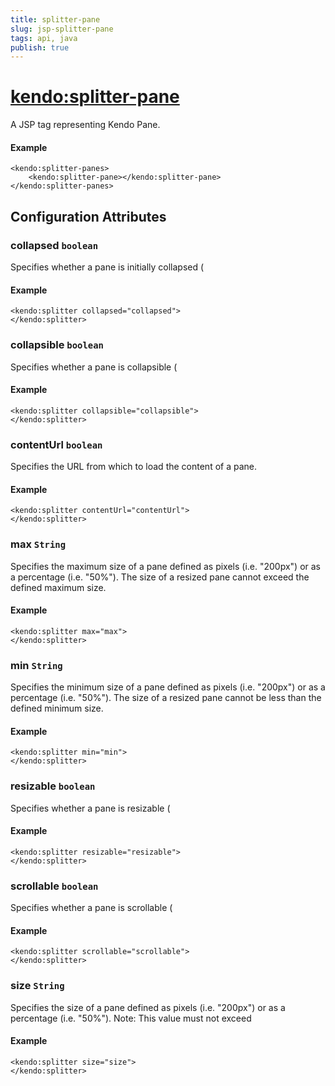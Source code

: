```yaml
---
title: splitter-pane
slug: jsp-splitter-pane
tags: api, java
publish: true
---
```


# <kendo:splitter-pane>
A JSP tag representing Kendo Pane.

#### Example
    <kendo:splitter-panes>
        <kendo:splitter-pane></kendo:splitter-pane>
    </kendo:splitter-panes>


## Configuration Attributes


### collapsed `boolean`

Specifies whether a pane is initially collapsed (

#### Example
    <kendo:splitter collapsed="collapsed">
    </kendo:splitter>



### collapsible `boolean`

Specifies whether a pane is collapsible (

#### Example
    <kendo:splitter collapsible="collapsible">
    </kendo:splitter>



### contentUrl `boolean`

Specifies the URL from which to load the content of a pane.

#### Example
    <kendo:splitter contentUrl="contentUrl">
    </kendo:splitter>



### max `String`

Specifies the maximum size of a pane defined as pixels (i.e. "200px") or as a percentage (i.e. "50%"). The
size of a resized pane cannot exceed the defined maximum size.

#### Example
    <kendo:splitter max="max">
    </kendo:splitter>



### min `String`

Specifies the minimum size of a pane defined as pixels (i.e. "200px") or as a percentage (i.e. "50%"). The
size of a resized pane cannot be less than the defined minimum size.

#### Example
    <kendo:splitter min="min">
    </kendo:splitter>



### resizable `boolean`

Specifies whether a pane is resizable (

#### Example
    <kendo:splitter resizable="resizable">
    </kendo:splitter>



### scrollable `boolean`

Specifies whether a pane is scrollable (

#### Example
    <kendo:splitter scrollable="scrollable">
    </kendo:splitter>



### size `String`

Specifies the size of a pane defined as pixels (i.e. "200px") or as a percentage (i.e. "50%"). Note: This
value must not exceed

#### Example
    <kendo:splitter size="size">
    </kendo:splitter>


